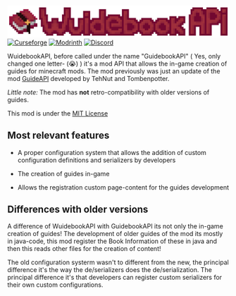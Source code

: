 ![Header](./devsources/header.png)
[![Curseforge](https://cdn.jsdelivr.net/npm/@intergrav/devins-badges@3/assets/cozy/available/curseforge_vector.svg)](https://www.curseforge.com/minecraft/mc-mods/guidebookapi) [![Modrinth](https://cdn.jsdelivr.net/npm/@intergrav/devins-badges@3/assets/cozy/available/modrinth_vector.svg)](https://modrinth.com/mod/guidebookapi) [![Discord](https://cdn.jsdelivr.net/npm/@intergrav/devins-badges@3/assets/cozy/social/discord-plural_vector.svg)](https://discord.gg/vpkYUrB2RB)

WuidebookAPI, before called under the name "GuidebookAPI" ( Yes, only changed one letter- (😭) ) it's a mod API that allows the in-game creation of guides for minecraft mods.
The mod previously was just an update of the mod [GuideAPI](https://modrinth.com/mod/guide-api-legacy) developed by TehNut and Tombenpotter.

_Little note:_ The mod has **not** retro-compatibility with older versions of guides.

This mod is under the [MIT License](./LICENSE.MD)

## Most relevant features

- A proper configuration system that allows the addition of custom configuration definitions and serializers by developers


- The creation of guides in-game


- Allows the registration custom page-content for the guides development

## Differences with older versions

A difference of WuidebookAPI with GuidebookAPI its not only the in-game creation of guides! The development of older guides of the mod its mostly in java-code, this mod register the Book Information of these in java and then this reads other files for the creation of content!

The old configuration systerm wasn't to different from the new, the principal difference it's the way the de/serializers does the de/serialization. The principal difference it's that developers can register custom serializers for their own custom configurations.

